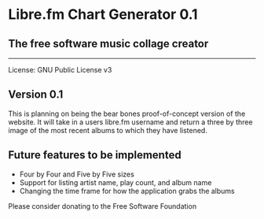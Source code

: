 Libre.fm Chart Generator 0.1
========================

## The free software music collage creator

---

License: GNU Public License v3

## Version 0.1

This is planning on being the bear bones proof-of-concept version of the website. It will take in a users libre.fm username and return a three by three image of the most recent albums to which they have listened.

## Future features to be implemented

* Four by Four and Five by Five sizes
* Support for listing artist name, play count, and album name
* Changing the time frame for how the application grabs the albums

Please consider donating to the Free Software Foundation
